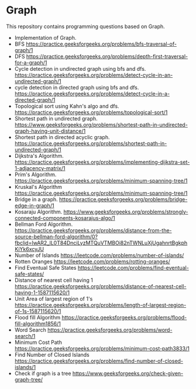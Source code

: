 # Graph
This repository contains programming questions based on Graph.
- Implementation of Graph.
- BFS https://practice.geeksforgeeks.org/problems/bfs-traversal-of-graph/1
- DFS https://practice.geeksforgeeks.org/problems/depth-first-traversal-for-a-graph/1
- Cycle detection in undirected graph using bfs and dfs. https://practice.geeksforgeeks.org/problems/detect-cycle-in-an-undirected-graph/1
- cycle detection in directed graph using bfs and dfs. https://practice.geeksforgeeks.org/problems/detect-cycle-in-a-directed-graph/1
- Topological sort using Kahn's algo and dfs. https://practice.geeksforgeeks.org/problems/topological-sort/1
- Shortest path in undirected graph.
  https://www.geeksforgeeks.org/problems/shortest-path-in-undirected-graph-having-unit-distance/1
- Shortest path in directed acyclic graph. https://practice.geeksforgeeks.org/problems/shortest-path-in-undirected-graph/1
- Dijkstra's Algorithm. https://practice.geeksforgeeks.org/problems/implementing-dijkstra-set-1-adjacency-matrix/1
- Prim's Algorithm. https://practice.geeksforgeeks.org/problems/minimum-spanning-tree/1
- Kruskal's Algorithm https://practice.geeksforgeeks.org/problems/minimum-spanning-tree/1
- Bridge in a graph. https://practice.geeksforgeeks.org/problems/bridge-edge-in-graph/1
- Kosaraju Algorithm. https://www.geeksforgeeks.org/problems/strongly-connected-components-kosarajus-algo/1
- Bellman Ford Algorithm. https://practice.geeksforgeeks.org/problems/distance-from-the-source-bellman-ford-algorithm/0?fbclid=IwAR2_lL0T84DnciLyzMTQuVTMBOi82nTWNLuXjUgahnrtBgkphKiYk6xcyJU
- Number of Islands https://leetcode.com/problems/number-of-islands/
- Rotten Oranges https://leetcode.com/problems/rotting-oranges/
- Find Eventual Safe States https://leetcode.com/problems/find-eventual-safe-states/
- Distance of nearest cell having 1 https://practice.geeksforgeeks.org/problems/distance-of-nearest-cell-having-1-1587115620/1
- Unit Area of largest region of 1's https://practice.geeksforgeeks.org/problems/length-of-largest-region-of-1s-1587115620/1
- Flood fill Algorithm https://practice.geeksforgeeks.org/problems/flood-fill-algorithm1856/1
- Word Search https://practice.geeksforgeeks.org/problems/word-search/1
- Minimum Cost Path https://practice.geeksforgeeks.org/problems/minimum-cost-path3833/1
- Find Number of Closed Islands https://practice.geeksforgeeks.org/problems/find-number-of-closed-islands/1
- Check if graph is a tree https://www.geeksforgeeks.org/check-given-graph-tree/ 

